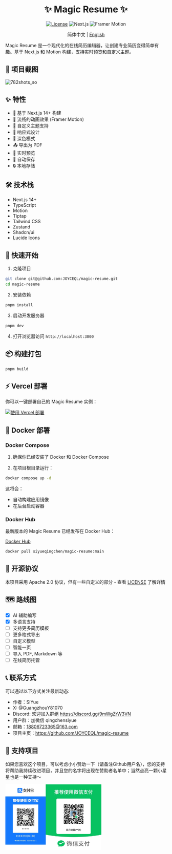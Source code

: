 <div align="center">

# ✨ Magic Resume ✨

[![License](https://img.shields.io/badge/License-Apache_2.0-blue.svg)](https://opensource.org/licenses/Apache-2.0)
![Next.js](https://img.shields.io/badge/Next.js-14.0-black)
![Framer Motion](https://img.shields.io/badge/Framer_Motion-10.0-purple)

简体中文 | [English](./README.en-US.md)

</div>

Magic Resume 是一个现代化的在线简历编辑器，让创建专业简历变得简单有趣。基于 Next.js 和 Motion 构建，支持实时预览和自定义主题。

## 📸 项目截图

![782shots_so](https://github.com/user-attachments/assets/d59f7582-799c-468d-becf-59ee6453acfd)

## ✨ 特性

- 🚀 基于 Next.js 14+ 构建
- 💫 流畅的动画效果 (Framer Motion)
- 🎨 自定义主题支持
- 📱 响应式设计
- 🌙 深色模式
- 📤 导出为 PDF
- 🔄 实时预览
- 💾 自动保存
- 🔒 本地存储

## 🛠️ 技术栈

- Next.js 14+
- TypeScript
- Motion
- Tiptap
- Tailwind CSS
- Zustand
- Shadcn/ui
- Lucide Icons

## 🚀 快速开始

1. 克隆项目

```bash
git clone git@github.com:JOYCEQL/magic-resume.git
cd magic-resume
```

2. 安装依赖

```bash
pnpm install
```

3. 启动开发服务器

```bash
pnpm dev
```

4. 打开浏览器访问 `http://localhost:3000`

## 📦 构建打包

```bash
pnpm build
```

## ⚡ Vercel 部署

你可以一键部署自己的 Magic Resume 实例：

[![使用 Vercel 部署](https://vercel.com/button)](https://vercel.com/new/clone?repository-url=https%3A%2F%2Fgithub.com%2FJOYCEQL%2Fmagic-resume)

## 🐳 Docker 部署

### Docker Compose

1. 确保你已经安装了 Docker 和 Docker Compose

2. 在项目根目录运行：

```bash
docker compose up -d
```

这将会：

- 自动构建应用镜像
- 在后台启动容器

### Docker Hub

最新版本的 Magic Resume 已经发布在 Docker Hub：

[Docker Hub](https://hub.docker.com/r/siyueqingchen/magic-resume/)

```bash
docker pull siyueqingchen/magic-resume:main
```

## 📝 开源协议

本项目采用 Apache 2.0 协议，但有一些自定义的部分 - 查看 [LICENSE](LICENSE) 了解详情

## 🗺️ 路线图

- [x] AI 辅助编写
- [x] 多语言支持
- [ ] 支持更多简历模板
- [ ] 更多格式导出
- [ ] 自定义模型
- [ ] 智能一页
- [ ] 导入 PDF, Markdown 等
- [ ] 在线简历托管

## 📞 联系方式

可以通过以下方式关注最新动态:

- 作者：SiYue
- X: @GuangzhouY81070
- Discord: 欢迎加入群组 https://discord.gg/9mWgZrW3VN
- 用户群：加微信 qingchensiyue
- 邮箱：18806723365@163.com
- 项目主页：https://github.com/JOYCEQL/magic-resume

## 🌟 支持项目

如果您喜欢这个项目，可以考虑小小赞助一下（请备注Github用户名），您的支持将帮助我持续改进项目，并且您的名字将出现在赞助者名单中；当然点亮一颗小星星也是一种支持～

<div >
  <img src="https://github.com/JOYCEQL/picx-images-hosting/raw/master/pintu-fulicat.com-1741081632544.26lmg2uc2m.webp" alt="支持项目" width="300" />
</div>
